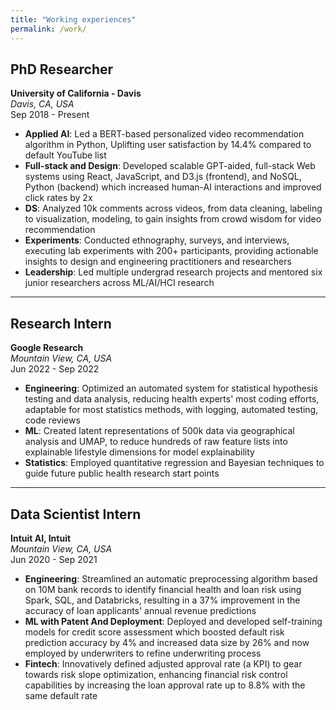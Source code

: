 ```yaml
---
title: "Working experiences"
permalink: /work/
---
```


## PhD Researcher
**University of California - Davis**  
_Davis, CA, USA_  
Sep 2018 - Present  

- **Applied AI**: Led a BERT-based personalized video recommendation algorithm in Python, Uplifting user satisfaction by 14.4% compared to default YouTube list
- **Full-stack and Design**: Developed scalable GPT-aided, full-stack Web systems using React, JavaScript, and D3.js (frontend), and NoSQL, Python (backend) which increased human-AI interactions and improved click rates by 2x
- **DS**: Analyzed 10k comments across videos, from data cleaning, labeling to visualization, modeling, to gain insights from crowd wisdom for video recommendation
- **Experiments**: Conducted ethnography, surveys, and interviews, executing lab experiments with 200+ participants, providing actionable insights to design and engineering practitioners and researchers
- **Leadership**: Led multiple undergrad research projects and mentored six junior researchers across ML/AI/HCI research

---

## Research Intern
**Google Research**  
_Mountain View, CA, USA_  
Jun 2022 - Sep 2022

- **Engineering**: Optimized an automated system for statistical hypothesis testing and data analysis, reducing health experts' most coding efforts, adaptable for most statistics methods, with logging, automated testing, code reviews
- **ML**: Created latent representations of 500k data via geographical analysis and UMAP, to reduce hundreds of raw feature lists into explainable lifestyle dimensions for model explainability
- **Statistics**: Employed quantitative regression and Bayesian techniques to guide future public health research start points

---

## Data Scientist Intern
**Intuit AI, Intuit**  
_Mountain View, CA, USA_  
Jun 2020 - Sep 2021

- **Engineering**: Streamlined an automatic preprocessing algorithm based on 10M bank records to identify financial health and loan risk using Spark, SQL, and Databricks, resulting in a 37% improvement in the accuracy of loan applicants' annual revenue predictions
- **ML with Patent And Deployment**: Deployed and developed self-training models for credit score assessment which boosted default risk prediction accuracy by 4% and increased data size by 26% and now employed by underwriters to refine underwriting process
- **Fintech**: Innovatively defined adjusted approval rate (a KPI) to gear towards risk slope optimization, enhancing financial risk control capabilities by increasing the loan approval rate up to 8.8% with the same default rate

